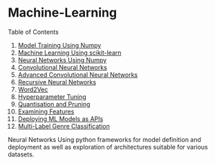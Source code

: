# Machine-Learning

Table of Contents
1. [Model Training Using Numpy](https://github.com/PratikSangh/Machine-Learning/tree/main/Model%20Training%20Using%20Numpy)
2. [Machine Learning Using scikit-learn](https://github.com/PratikSangh/Machine-Learning/tree/main/Machine%20Learning%20Using%20scikit-learn)
3. [Neural Networks Using Numpy](https://github.com/PratikSangh/Machine-Learning/tree/main/Neural%20Networks%20Using%20Numpy)
4. [Convolutional Neural Networks](https://github.com/PratikSangh/Machine-Learning/tree/main/Convolutional%20Neural%20Networks)
5. [Advanced Convolutional Neural Networks](https://github.com/PratikSangh/Machine-Learning/tree/main/Advanced%20Convolutional%20Neural%20Networks)
6. [Recursive Neural Networks](https://github.com/PratikSangh/Machine-Learning/tree/main/Recursive%20Neural%20Networks)
7. [Word2Vec](https://github.com/PratikSangh/Machine-Learning/tree/main/Word2Vec)
8. [Hyperparameter Tuning](https://github.com/PratikSangh/Machine-Learning/tree/main/Hyperparameter%20Tuning)
9. [Quantisation and Pruning](https://github.com/PratikSangh/Machine-Learning/tree/main/Quantisation%20and%20Pruning)
10. [Examining Features](https://github.com/PratikSangh/Machine-Learning/tree/main/Examining%20Features)
11. [Deploying ML Models as APIs](https://github.com/PratikSangh/Machine-Learning/tree/main/Deploying%20ML%20Models%20as%20APIs)
12. [Multi-Label Genre Classification](https://github.com/PratikSangh/Machine-Learning/tree/main/Multi-Label%20Genre%20Classification)

Neural Networks Using python frameworks for model definition and deployment as well as exploration of architectures suitable for various datasets.

